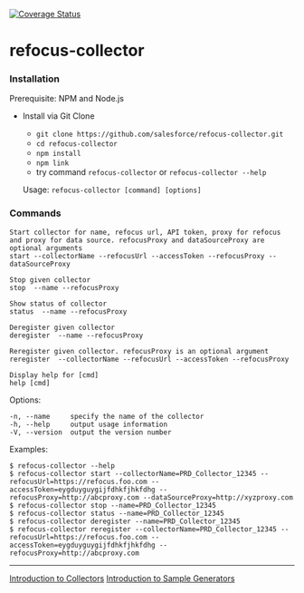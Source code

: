 [![Coverage Status](https://coveralls.io/repos/github/salesforce/refocus-collector/badge.svg?branch=master)](https://coveralls.io/github/salesforce/refocus-collector?branch=master)

# refocus-collector

### Installation

Prerequisite: NPM and Node.js

* Install via Git Clone
    * ```git clone https://github.com/salesforce/refocus-collector.git```
    * ```cd refocus-collector```
    * ```npm install```
    * ```npm link```
    * try command ```refocus-collector```  or ```refocus-collector --help```

  Usage: ```refocus-collector [command] [options]```


### Commands

    Start collector for name, refocus url, API token, proxy for refocus and proxy for data source. refocusProxy and dataSourceProxy are optional arguments
    start --collectorName --refocusUrl --accessToken --refocusProxy --dataSourceProxy

    Stop given collector
    stop  --name --refocusProxy

    Show status of collector
    status  --name --refocusProxy

    Deregister given collector
    deregister  --name --refocusProxy

    Reregister given collector. refocusProxy is an optional argument
    reregister  --collectorName --refocusUrl --accessToken --refocusProxy

    Display help for [cmd]
    help [cmd]

  Options:

    -n, --name     specify the name of the collector
    -h, --help     output usage information
    -V, --version  output the version number

  Examples:

    $ refocus-collector --help
    $ refocus-collector start --collectorName=PRD_Collector_12345 --refocusUrl=https://refocus.foo.com --accessToken=eygduyguygijfdhkfjhkfdhg --refocusProxy=http://abcproxy.com --dataSourceProxy=http://xyzproxy.com
    $ refocus-collector stop --name=PRD_Collector_12345
    $ refocus-collector status --name=PRD_Collector_12345
    $ refocus-collector deregister --name=PRD_Collector_12345
    $ refocus-collector reregister --collectorName=PRD_Collector_12345 --refocusUrl=https://refocus.foo.com --accessToken=eygduyguygijfdhkfjhkfdhg --refocusProxy=http://abcproxy.com

-----

[Introduction to Collectors](docs/pages/collectorintro.md)
[Introduction to Sample Generators](docs/pages/samplegenintro.md)

